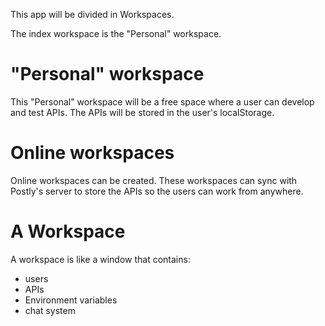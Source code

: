 This app will be divided in Workspaces.

The index workspace is the "Personal" workspace.

# "Personal" workspace

This "Personal" workspace will be a free space where a user can develop and test APIs. The APIs will be stored in the user's localStorage.

# Online workspaces

Online workspaces can be created. These workspaces can sync with Postly's server to store the APIs so the users can work from anywhere.

# A Workspace

A workspace is like a window that contains:

- users
- APIs
- Environment variables
- chat system
